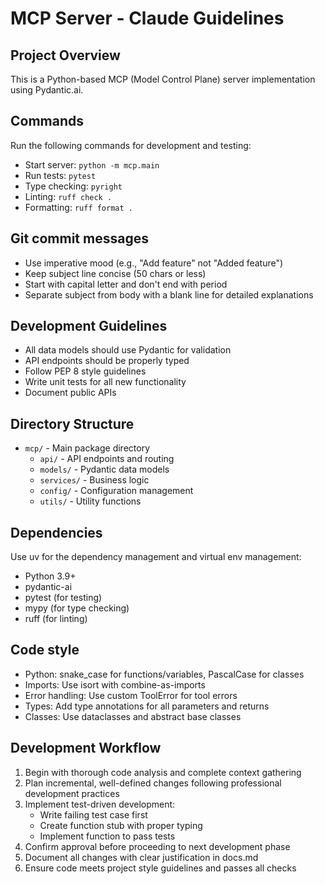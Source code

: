 # MCP Server - Claude Guidelines

## Project Overview
This is a Python-based MCP (Model Control Plane) server implementation using Pydantic.ai.

## Commands
Run the following commands for development and testing:
- Start server: `python -m mcp.main`
- Run tests: `pytest`
- Type checking: `pyright`
- Linting: `ruff check .`
- Formatting: `ruff format .`

## Git commit messages

- Use imperative mood (e.g., "Add feature" not "Added feature")
- Keep subject line concise (50 chars or less)
- Start with capital letter and don't end with period
- Separate subject from body with a blank line for detailed explanations

## Development Guidelines
- All data models should use Pydantic for validation
- API endpoints should be properly typed
- Follow PEP 8 style guidelines
- Write unit tests for all new functionality
- Document public APIs

## Directory Structure
- `mcp/` - Main package directory
  - `api/` - API endpoints and routing
  - `models/` - Pydantic data models
  - `services/` - Business logic
  - `config/` - Configuration management
  - `utils/` - Utility functions

## Dependencies

Use uv for the dependency management and virtual env management:

- Python 3.9+
- pydantic-ai
- pytest (for testing)
- mypy (for type checking)
- ruff (for linting)

## Code style

- Python: snake_case for functions/variables, PascalCase for classes
- Imports: Use isort with combine-as-imports
- Error handling: Use custom ToolError for tool errors
- Types: Add type annotations for all parameters and returns
- Classes: Use dataclasses and abstract base classes

## Development Workflow

1. Begin with thorough code analysis and complete context gathering
2. Plan incremental, well-defined changes following professional development practices
3. Implement test-driven development:
   - Write failing test case first
   - Create function stub with proper typing
   - Implement function to pass tests
4. Confirm approval before proceeding to next development phase
5. Document all changes with clear justification in docs.md
6. Ensure code meets project style guidelines and passes all checks
